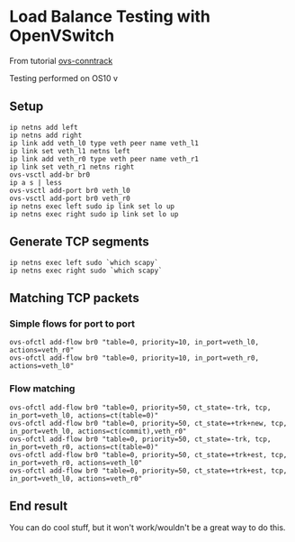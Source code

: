 # Load Balance Testing with OpenVSwitch

From tutorial [ovs-conntrack](http://docs.openvswitch.org/en/latest/tutorials/ovs-conntrack/)

Testing performed on OS10 v 

## Setup

    ip netns add left
    ip netns add right
    ip link add veth_l0 type veth peer name veth_l1
    ip link set veth_l1 netns left
    ip link add veth_r0 type veth peer name veth_r1
    ip link set veth_r1 netns right
    ovs-vsctl add-br br0
    ip a s | less
    ovs-vsctl add-port br0 veth_l0
    ovs-vsctl add-port br0 veth_r0
    ip netns exec left sudo ip link set lo up
    ip netns exec right sudo ip link set lo up

## Generate TCP segments

    ip netns exec left sudo `which scapy`
    ip netns exec right sudo `which scapy`

## Matching TCP packets

### Simple flows for port to port

    ovs-ofctl add-flow br0 "table=0, priority=10, in_port=veth_l0, actions=veth_r0"
    ovs-ofctl add-flow br0 "table=0, priority=10, in_port=veth_r0, actions=veth_l0"

### Flow matching

    ovs-ofctl add-flow br0 "table=0, priority=50, ct_state=-trk, tcp, in_port=veth_l0, actions=ct(table=0)"
    ovs-ofctl add-flow br0 "table=0, priority=50, ct_state=+trk+new, tcp, in_port=veth_l0, actions=ct(commit),veth_r0"
    ovs-ofctl add-flow br0 "table=0, priority=50, ct_state=-trk, tcp, in_port=veth_r0, actions=ct(table=0)"
    ovs-ofctl add-flow br0 "table=0, priority=50, ct_state=+trk+est, tcp, in_port=veth_r0, actions=veth_l0"
    ovs-ofctl add-flow br0 "table=0, priority=50, ct_state=+trk+est, tcp, in_port=veth_l0, actions=veth_r0"

## End result

You can do cool stuff, but it won't work/wouldn't be a great way to do this.